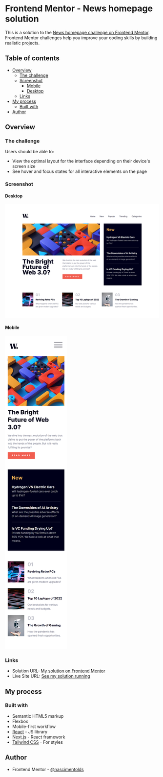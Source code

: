 # Frontend Mentor - News homepage solution

This is a solution to the [News homepage challenge on Frontend Mentor](https://www.frontendmentor.io/challenges/news-homepage-H6SWTa1MFl). Frontend Mentor challenges help you improve your coding skills by building realistic projects. 

## Table of contents

- [Overview](#overview)
  - [The challenge](#the-challenge)
  - [Screenshot](#screenshot)
      - [Mobile](#mobile)
      - [Desktop](#desktop)
  - [Links](#links)
- [My process](#my-process)
  - [Built with](#built-with)
- [Author](#author)

## Overview

### The challenge

Users should be able to:

- View the optimal layout for the interface depending on their device's screen size
- See hover and focus states for all interactive elements on the page

### Screenshot

#### Desktop

![](./public/screenshot-desktop.png)

#### Mobile

![](./public/screenshot-mobile.png)

### Links

- Solution URL: [My solution on Frontend Mentor](https://www.frontendmentor.io/solutions/landing-page-nextjs-and-tailwind-css-eAuQNNMjvE)
- Live Site URL: [See my solution running](https://fylo-dark-theme-landing-page-master-one-rho.vercel.app/)

## My process

### Built with

- Semantic HTML5 markup
- Flexbox
- Mobile-first workflow
- [React](https://reactjs.org/) - JS library
- [Next.js](https://nextjs.org/) - React framework
- [Tailwind CSS](https://tailwindcss.com/) - For styles

## Author

- Frontend Mentor - [@nascimentolds](https://www.frontendmentor.io/profile/nascimentolds)


